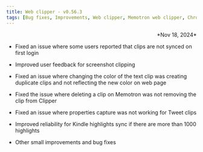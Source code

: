 ```yaml
---
title: Web clipper - v0.56.3
tags: [Bug fixes, Improvements, Web clipper, Memotron web clipper, Chromium]
---
```

<div align="right">*Nov 18, 2024*</div>

- Fixed an issue where some users reported that clips are not synced on first login

- Improved user feedback for screenshot clipping

- Fixed an issue where changing the color of the text clip was creating duplicate clips and not reflecting the new color on web page

- Fixed the issue where deleting a clip on Memotron was not removing the clip from Clipper

- Fixed an issue where properties capture was not working for Tweet clips

- Improved reliability for Kindle highlights sync if there are more than 1000 highlights

- Other small improvements and bug fixes



